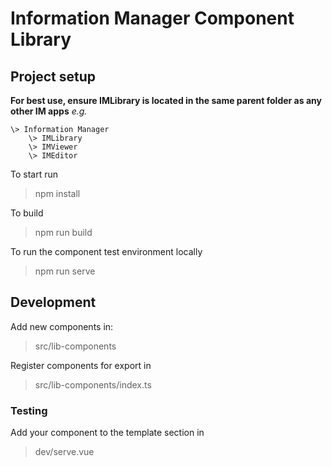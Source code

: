 # Information Manager Component Library

## Project setup

**For best use, ensure IMLibrary is located in the same parent folder as any other IM apps**
*e.g.*

    \> Information Manager
        \> IMLibrary
        \> IMViewer
        \> IMEditor

To start run

> npm install

To build

> npm run build

To run the component test environment locally

> npm run serve

## Development

Add new components in:

> src/lib-components

Register components for export in

> src/lib-components/index.ts

### Testing

Add your component to the template section in

> dev/serve.vue
